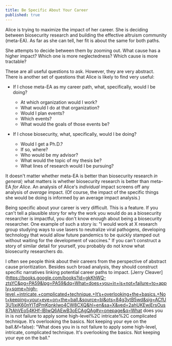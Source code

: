 ```yaml
---
title: Be Specific About Your Career
published: true
---
```


Alice is trying to maximize the impact of her career. She is deciding between biosecurity research and building the effective altruism community (meta-EA). As far as she can tell, her fit is about the same for both paths.

She attempts to decide between them by zooming out. What cause has a higher impact? Which one is more neglectedness? Which cause is more tractable?

These are all useful questions to ask. However, they are very abstract. There is another set of questions that Alice is likely to find very useful:

- If I chose meta-EA as my career path, what, specifically, would I be doing?

  - At which organization would I work? 
  - What would I do at that organization? 
  - Would I plan events? 
  - Which events? 
  - What would the goals of those events be?

- If I chose biosecurity, what, specifically, would I be doing? 

  - Would I get a Ph.D.?
  - If so, where? 
  - Who would be my advisor? 
  - What would the topic of my thesis be? 
  - What lines of research would I be pursuing? 

It doesn't matter whether meta-EA is better than biosecurity research *in general; w*hat matters is whether biosecurity research is better than meta-EA *for Alice*. An analysis of Alice's *individual* impact screens off any analysis of *average* impact. (Of course, the impact of the specific things she would be doing is informed by an average impact analysis.)

Being specific about your career is very difficult. This is a feature. If you can't tell a plausible story for why the work you would do as a biosecurity researcher is impactful, you don't know enough about being a biosecurity researcher. One example of such a story is: "I would work at X research group studying ways to use lasers to neutralize viral pathogens, developing technology that would allow future pandemics to be quickly stamped out without waiting for the development of vaccines." If you can't construct a story of similar detail for yourself, you probably do not know what biosecurity researchers do.

I often see people think about their careers from the perspective of abstract cause prioritization. Besides such broad analysis, they should construct specific narratives linking potential career paths to impact. [Jerry Cleaver](https://books.google.com/books?id=gkKhWQ-ztsYC&pg=PA59&lpg=PA59&dq=What+does+you+in+is+not+failure+to+apply+some+high-level,+intricate,+complicated+technique.+It’s+overlooking+the+basics.+Not+keeping+your+eye+on+the+ball.&source=bl&ots=84g3ytB5wd&sig=ACfU3U1jxiK60nYITdPmKpnklwo4CW8CXQ&hl=en&sa=X&ved=2ahUKEwjErsOus87tAhVEo54KHf-IBIwQ6AEwB3oECAgQAg#v=onepage&q=What does you in is not failure to apply some high-level%2C intricate%2C complicated technique. It’s overlooking the basics. Not keeping your eye on the ball.&f=false): "What does you in is not failure to apply some high-level, intricate, complicated technique. It's overlooking the basics. Not keeping your eye on the ball."